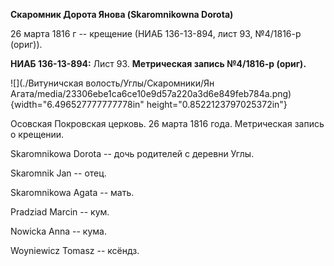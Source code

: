 **Скаромник Дорота Янова (Skaromnikowna Dorota)**

26 марта 1816 г -- крещение (НИАБ 136-13-894, лист 93, №4/1816-р
(ориг)).

**НИАБ 136-13-894:** Лист 93. **Метрическая запись №4/1816-р (ориг).**

![](./Витуничская волость/Углы/Скаромники/Ян Агата/media/23306ebe1ca6ce10e9d57a220a3d6e849feb784a.png){width="6.496527777777778in"
height="0.8522123797025372in"}

Осовская Покровская церковь. 26 марта 1816 года. Метрическая запись о
крещении.

Skaromnikowa Dorota -- дочь родителей с деревни Углы.

Skaromnik Jan -- отец.

Skaromnikowa Agata -- мать.

Pradziad Marcin -- кум.

Nowicka Anna -- кума.

Woyniewicz Tomasz -- ксёндз.
